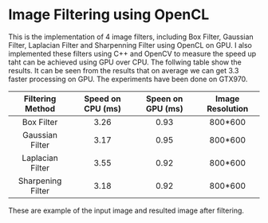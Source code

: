 # Image Filtering using OpenCL

This is the implementation of 4 image filters, including Box Filter, Gaussian Filter, Laplacian Filter and Sharpenning Filter using OpenCL on GPU.
I also implemented these filters using C++ and OpenCV to measure the speed up taht can be achieved using GPU over CPU.
The follwing table show the results. It can be seen from the results that on average we can get 3.3 faster processing on GPU.
The experiments have been done on GTX970.


| Filtering Method  |  Speed on CPU (ms) | Speen on GPU (ms) | Image Resolution |
| :---:             | :---: | :---: | :---: |
| Box Filter        | 3.26 | 0.93 | 800*600 |
| Gaussian Filter   | 3.17 | 0.95 | 800*600 |
| Laplacian Filter  | 3.55 | 0.92 | 800*600 |
| Sharpening Filter | 3.18 | 0.92 | 800*600 |

These are example of the input image and resulted image after filtering.




